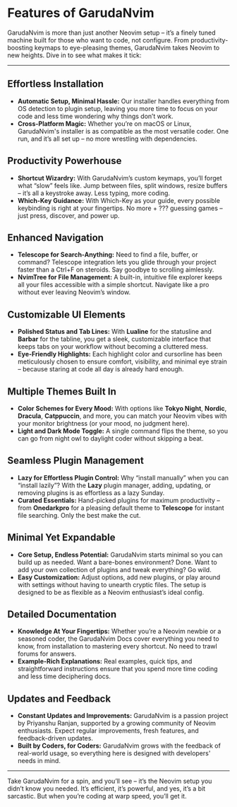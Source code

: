 <div>
    <h1><span class="pages-heading"><b>Features of GarudaNvim</b></span></h1>    
</div>

GarudaNvim is more than just another Neovim setup – it’s a finely tuned machine built for those who want to code, not configure. From productivity-boosting keymaps to eye-pleasing themes, GarudaNvim takes Neovim to new heights. Dive in to see what makes it tick:

---

## Effortless Installation
- **Automatic Setup, Minimal Hassle:** Our installer handles everything from OS detection to plugin setup, leaving you more time to focus on your code and less time wondering why things don’t work.
- **Cross-Platform Magic:** Whether you’re on macOS or Linux, GarudaNvim's installer is as compatible as the most versatile coder. One run, and it’s all set up – no more wrestling with dependencies.

## Productivity Powerhouse
- **Shortcut Wizardry:** With GarudaNvim’s custom keymaps, you’ll forget what “slow” feels like. Jump between files, split windows, resize buffers – it’s all a keystroke away. Less typing, more coding.
- **Which-Key Guidance:** With Which-Key as your guide, every possible keybinding is right at your fingertips. No more <leader> + ??? guessing games – just press, discover, and power up.
  
## Enhanced Navigation
- **Telescope for Search-Anything:** Need to find a file, buffer, or command? Telescope integration lets you glide through your project faster than a Ctrl+F on steroids. Say goodbye to scrolling aimlessly.
- **NvimTree for File Management:** A built-in, intuitive file explorer keeps all your files accessible with a simple shortcut. Navigate like a pro without ever leaving Neovim’s window.

## Customizable UI Elements
- **Polished Status and Tab Lines:** With **Lualine** for the statusline and **Barbar** for the tabline, you get a sleek, customizable interface that keeps tabs on your workflow without becoming a cluttered mess.
- **Eye-Friendly Highlights:** Each highlight color and cursorline has been meticulously chosen to ensure comfort, visibility, and minimal eye strain – because staring at code all day is already hard enough.

## Multiple Themes Built In
- **Color Schemes for Every Mood:** With options like **Tokyo Night**, **Nordic**, **Dracula**, **Catppuccin**, and more, you can match your Neovim vibes with your monitor brightness (or your mood, no judgment here).
- **Light and Dark Mode Toggle:** A single command flips the theme, so you can go from night owl to daylight coder without skipping a beat.

## Seamless Plugin Management
- **Lazy for Effortless Plugin Control:** Why “install manually” when you can “install lazily”? With the **Lazy** plugin manager, adding, updating, or removing plugins is as effortless as a lazy Sunday.
- **Curated Essentials:** Hand-picked plugins for maximum productivity – from **Onedarkpro** for a pleasing default theme to **Telescope** for instant file searching. Only the best make the cut.

## Minimal Yet Expandable
- **Core Setup, Endless Potential:** GarudaNvim starts minimal so you can build up as needed. Want a bare-bones environment? Done. Want to add your own collection of plugins and tweak everything? Go wild.
- **Easy Customization:** Adjust options, add new plugins, or play around with settings without having to unearth cryptic files. The setup is designed to be as flexible as a Neovim enthusiast’s ideal config.

## Detailed Documentation
- **Knowledge At Your Fingertips:** Whether you’re a Neovim newbie or a seasoned coder, the GarudaNvim Docs cover everything you need to know, from installation to mastering every shortcut. No need to trawl forums for answers.
- **Example-Rich Explanations:** Real examples, quick tips, and straightforward instructions ensure that you spend more time coding and less time deciphering docs.

## Updates and Feedback
- **Constant Updates and Improvements:** GarudaNvim is a passion project by Priyanshu Ranjan, supported by a growing community of Neovim enthusiasts. Expect regular improvements, fresh features, and feedback-driven updates.
- **Built by Coders, for Coders:** GarudaNvim grows with the feedback of real-world usage, so everything here is designed with developers' needs in mind.

---

Take GarudaNvim for a spin, and you’ll see – it’s the Neovim setup you didn’t know you needed. It’s efficient, it’s powerful, and yes, it’s a bit sarcastic. But when you’re coding at warp speed, you’ll get it.
